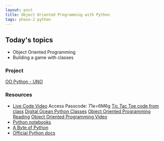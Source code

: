 ```yaml
---
layout: post
title: Object Oriented Programming with Python
tags: phase-2 python
---
```



## Today's topics

- Object Oriented Programming
- Building a game with classes

### Project

[OO Python - UNO](https://classroom.google.com/c/MTQzODg3MTY4MzI3/a/MTkwNDgyMzUxMzIw/details)



### Resources
* [Live Code Video](https://us02web.zoom.us/rec/share/fo9ZXOE2ewLnmzj6fR-Ufeb0YWw59YcY1vipxNhtUy7ryEaAjWByAIDgMVPy9itS.gunuWfKQkYb1AHGi) 
Access Passcode: 71e=6M6g
[Tic Tac Toe code from class](https://repl.it/@RebeccaConley/TicTacToe#main.py)
[Digital Ocean Python Classes](https://www.digitalocean.com/community/tutorials/how-to-construct-classes-and-define-objects-in-python-3)
[Object Oriented Programming Reading](https://realpython.com/python3-object-oriented-programming/)
[Object Oriented Programming Video](https://www.youtube.com/watch?v=wfcWRAxRVBA)
* [Python notebooks](https://github.com/momentum-team-1/examples/tree/master/python-notebooks)
* [A Byte of Python](https://python.swaroopch.com/)
* [Official Python docs](https://docs.python.org/3/)

